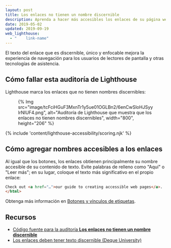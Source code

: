 ```yaml
---
layout: post
title: Los enlaces no tienen un nombre discernible
description: Aprenda a hacer más accesibles los enlaces de su página web al asegurar que tengan nombres que puedan ser interpretados por tecnologías de asistencia.
date: 2019-05-02
updated: 2019-09-19
web_lighthouse:
  - "    link-name"
---
```


El texto del enlace que es discernible, único y enfocable mejora la experiencia de navegación para los usuarios de lectores de pantalla y otras tecnologías de asistencia.

## Cómo fallar esta auditoría de Lighthouse

Lighthouse marca los enlaces que no tienen nombres discernibles:

<figure>{% Img src="image/tcFciHGuF3MxnTr1y5ue01OGLBn2/6enCwSloHJSyylrNIUF4.png", alt="Auditoría de Lighthouse que muestra que los enlaces no tienen nombres discernibles", width="800", height="206" %}</figure>

{% include 'content/lighthouse-accessibility/scoring.njk' %}

## Cómo agregar nombres accesibles a los enlaces

Al igual que los botones, los enlaces obtienen principalmente su nombre accesible de su contenido de texto. Evite palabras de relleno como "Aquí" o "Leer más"; en su lugar, coloque el texto más significativo en el propio enlace:

```html
Check out <a href="…">our guide to creating accessible web pages</a>.
</html>
```

Obtenga más información en [Botones y vínculos de etiquetas](/labels-and-text-alternatives#label-buttons-and-links).

## Recursos

- [Código fuente para la auditoría **Los enlaces no tienen un nombre discernible**](https://github.com/GoogleChrome/lighthouse/blob/master/core/audits/accessibility/link-name.js)
- [Los enlaces deben tener texto discernible (Deque University)](https://dequeuniversity.com/rules/axe/3.3/link-name)
